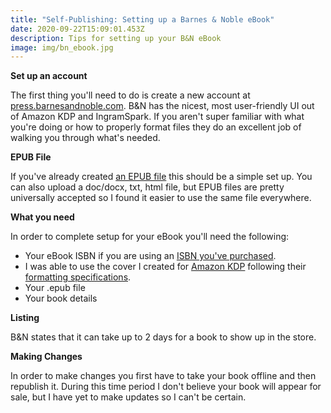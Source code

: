 ```yaml
---
title: "Self-Publishing: Setting up a Barnes & Noble eBook"
date: 2020-09-22T15:09:01.453Z
description: Tips for setting up your B&N eBook
image: img/bn_ebook.jpg
---
```

**Set up an account**

The first thing you'll need to do is create a new account at [press.barnesandnoble.com](https://press.barnesandnoble.com/). B&N has the nicest, most user-friendly UI out of Amazon KDP and IngramSpark. If you aren't super familiar with what you're doing or how to properly format files they do an excellent job of walking you through what's needed.

**EPUB File**

If you've already created [an EPUB file](/post/self-publishing-creating-an-epub-file/) this should be a simple set up. You can also upload a doc/docx, txt, html file, but EPUB files are pretty universally accepted so I found it easier to use the same file everywhere. 

**What you need**

In order to complete setup for your eBook you'll need the following:

* Your eBook ISBN if you are using an [ISBN you've purchased](/post/self-publishing-purchasing-isbns/).
* I was able to use the cover I created for [Amazon KDP](/post/self-publishing-setting-up-an-amazon-ebook/) following their [formatting specifications](https://kdp.amazon.com/en_US/help/topic/G200645690).
* Your .epub file
* Your book details

**Listing**

B&N states that it can take up to 2 days for a book to show up in the store.

**Making Changes**

In order to make changes you first have to take your book offline and then republish it. During this time period I don't believe your book will appear for sale, but I have yet to make updates so I can't be certain.